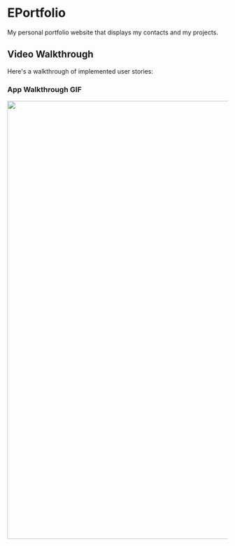 # EPortfolio

My personal portfolio website that displays my contacts and my projects.

## Video Walkthrough

Here's a walkthrough of implemented user stories:

### App Walkthrough GIF
<img src="http://g.recordit.co/eHgFSCbGx0.gif" width=1000><br>


